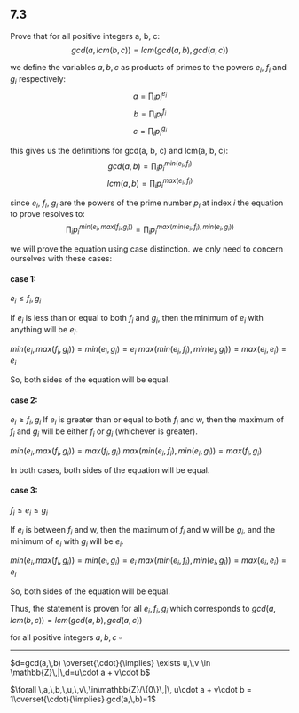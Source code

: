 
## 7.3
Prove that for all positive integers a, b, c:
$$gcd(a,\,lcm(b,\,c)) = lcm(gcd(a,\,b),\,gcd(a,\,c))$$


we define the variables $a,\,b,\,c$ as products of primes to the powers $e_i$, $f_i$ and $g_i$ respectively:
$$a=\prod_{i} p_i^{e_i}$$
$$b=\prod_{i} p_i^{f_i}$$
$$c=\prod_{i} p_i^{g_i}$$

this gives us the definitions for gcd(a, b, c) and lcm(a, b, c):
$$gcd(a,\,b)=\prod_i p_i^{min(e_i,\,f_i)}$$
$$lcm(a,\,b)=\prod_i p_i^{max(e_i,\,f_i)}$$

since $e_i$, $f_i$, $g_i$ are the powers of the prime number $p_i$ at index $i$ the equation to prove resolves to:
$$\prod_i p_i^{min(e_i,\,max(f_i,\,g_i))}=\prod_i p_i ^{max(min(e_i,\,f_i),\, min(e_i,\, g_i))}$$

we will prove the equation using case distinction. we only need to concern ourselves with these cases:

#### case 1:
$e_i\leq f_i,\,g_i$

If $e_i$ is less than or equal to both $f_i$ and $g_i$, then the minimum of $e_i$ with anything will be $e_i$.

$min(e_i, max(f_i, g_i)) = min(e_i, g_i) = e_i$
$max(min(e_i, f_i), min(e_i, g_i)) = max(e_i, e_i) = e_i$

So, both sides of the equation will be equal.


#### case 2:
$e_i \geq f_i,\,g_i$
If $e_i$ is greater than or equal to both $f_i$ and w, then the maximum of $f_i$  and $g_i$ will be either $f_i$ or $g_i$ (whichever is greater).

$min(e_i, max(f_i, g_i)) = max(f_i, g_i)$
$max(min(e_i, f_i), min(e_i, g_i)) = max(f_i, g_i)$

In both cases, both sides of the equation will be equal.


#### case 3:
$f_i \leq e_i \leq g_i$

If $e_i$ is between $f_i$ and w, then the maximum of $f_i$ and w will be $g_i$, and the minimum of $e_i$ with $g_i$ will be $e_i$.

$min(e_i, max(f_i, g_i)) = min(e_i, g_i) = e_i$
$max(min(e_i, f_i), min(e_i, g_i)) = max(e_i, e_i) = e_i$

So, both sides of the equation will be equal.


Thus, the statement is proven for all $e_i,\,f_i,\,g_i$ which corresponds to
$gcd(a,\,lcm(b,\,c)) = lcm(gcd(a,\,b),\,gcd(a,\,c))$

for all positive integers $a,\,b,\,c$
$\square$

___













$d=gcd(a,\,b) \overset{\cdot}{\implies} \exists u,\,v \in \mathbb{Z}\,|\,d=u\cdot a + v\cdot b$


$\forall \,a,\,b,\,u,\,v\,\in\mathbb{Z}/\{0\}\,|\, u\cdot a + v\cdot b = 1\overset{\cdot}{\implies} gcd(a,\,b)=1$















